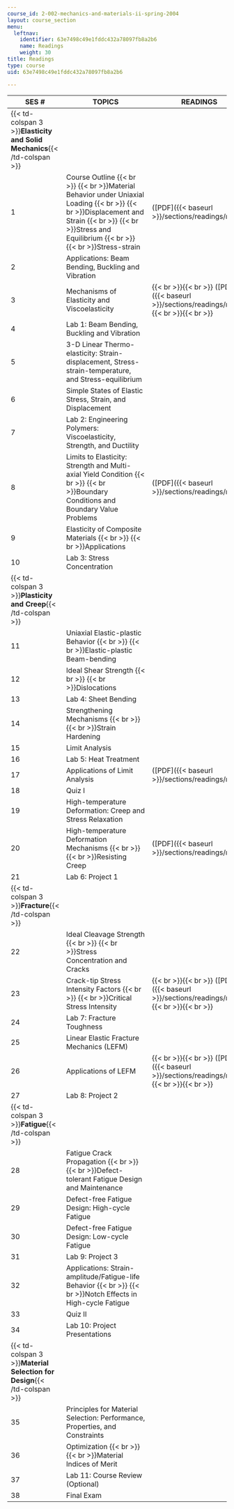 ```yaml
---
course_id: 2-002-mechanics-and-materials-ii-spring-2004
layout: course_section
menu:
  leftnav:
    identifier: 63e7498c49e1fddc432a78097fb8a2b6
    name: Readings
    weight: 30
title: Readings
type: course
uid: 63e7498c49e1fddc432a78097fb8a2b6

---
```


| SES # | TOPICS | READINGS |
| --- | --- | --- |
| {{< td-colspan 3 >}}**Elasticity and Solid Mechanics**{{< /td-colspan >}} |||
| 1 | Course Outline  {{< br >}}  {{< br >}}Material Behavior under Uniaxial Loading  {{< br >}}  {{< br >}}Displacement and Strain  {{< br >}}  {{< br >}}Stress and Equilibrium  {{< br >}}  {{< br >}}Stress-­strain | ([PDF]({{< baseurl >}}/sections/readings/ra1)) |
| 2 | Applications: Beam Bending, Buckling and Vibration | &nbsp; |
| 3 | Mechanisms of Elasticity and Viscoelasticity |  {{< br >}}{{< br >}} ([PDF]({{< baseurl >}}/sections/readings/ra3)) {{< br >}}{{< br >}}  |
| 4 | Lab 1: Beam Bending, Buckling and Vibration | &nbsp; |
| 5 | 3-D Linear Thermo-elasticity: Strain-displacement, Stress-strain-temperature, and Stress-equilibrium | &nbsp; |
| 6 | Simple States of Elastic Stress, Strain, and Displacement | &nbsp; |
| 7 | Lab 2: Engineering Polymers: Viscoelasticity, Strength, and Ductility | &nbsp; |
| 8 | Limits to Elasticity: Strength and Multi­-axial Yield Condition  {{< br >}}  {{< br >}}Boundary Conditions and Boundary Value Problems | ([PDF]({{< baseurl >}}/sections/readings/ra6)) |
| 9 | Elasticity of Composite Materials  {{< br >}}  {{< br >}}Applications | &nbsp; |
| 10 | Lab 3: Stress Concentration | &nbsp; |
| {{< td-colspan 3 >}}**Plasticity and Creep**{{< /td-colspan >}} |||
| 11 | Uniaxial Elastic­-plastic Behavior  {{< br >}}  {{< br >}}Elastic-­plastic Beam­-bending | &nbsp; |
| 12 | Ideal Shear Strength  {{< br >}}  {{< br >}}Dislocations | &nbsp; |
| 13 | Lab 4: Sheet Bending | &nbsp; |
| 14 | Strengthening Mechanisms  {{< br >}}  {{< br >}}Strain Hardening | &nbsp; |
| 15 | Limit Analysis | &nbsp; |
| 16 | Lab 5: Heat Treatment | &nbsp; |
| 17 | Applications of Limit Analysis | ([PDF]({{< baseurl >}}/sections/readings/ra12)) |
| 18 | Quiz I | &nbsp; |
| 19 | High­-temperature Deformation: Creep and Stress Relaxation | &nbsp; |
| 20 | High-temperature Deformation Mechanisms  {{< br >}}  {{< br >}}Resisting Creep | ([PDF]({{< baseurl >}}/sections/readings/ra15)) |
| 21 | Lab 6: Project 1 | &nbsp; |
| {{< td-colspan 3 >}}**Fracture**{{< /td-colspan >}} |||
| 22 | Ideal Cleavage Strength  {{< br >}}  {{< br >}}Stress Concentration and Cracks  | &nbsp; |
| 23 | Crack-tip Stress Intensity Factors  {{< br >}}  {{< br >}}Critical Stress Intensity  |  {{< br >}}{{< br >}} ([PDF]({{< baseurl >}}/sections/readings/ra17)) {{< br >}}{{< br >}}  |
| 24 | Lab 7: Fracture Toughness | &nbsp; |
| 25 | Linear Elastic Fracture Mechanics (LEFM)  | &nbsp; |
| 26 | Applications of LEFM  |  {{< br >}}{{< br >}} ([PDF]({{< baseurl >}}/sections/readings/ra19)) {{< br >}}{{< br >}}  |
| 27 | Lab 8: Project 2 | &nbsp; |
| {{< td-colspan 3 >}}**Fatigue**{{< /td-colspan >}} |||
| 28 | Fatigue Crack Propagation  {{< br >}}  {{< br >}}Defect-tolerant Fatigue Design and Maintenance  | &nbsp; |
| 29 | Defect-free Fatigue Design: High-­cycle Fatigue | &nbsp; |
| 30 | Defect­-free Fatigue Design: Low-cycle Fatigue | &nbsp; |
| 31 | Lab 9: Project 3 | &nbsp; |
| 32 | Applications: Strain-amplitude/Fatigue-life Behavior  {{< br >}}  {{< br >}}Notch Effects in High-cycle Fatigue | &nbsp; |
| 33 | Quiz II  | &nbsp; |
| 34 | Lab 10: Project Presentations | &nbsp; |
| {{< td-colspan 3 >}}**Material Selection for Design**{{< /td-colspan >}} |||
| 35 | Principles for Material Selection: Performance, Properties, and Constraints | &nbsp; |
| 36 | Optimization  {{< br >}}  {{< br >}}Material Indices of Merit | &nbsp; |
| 37 | Lab 11: Course Review (Optional) | &nbsp; |
| 38 | Final Exam |